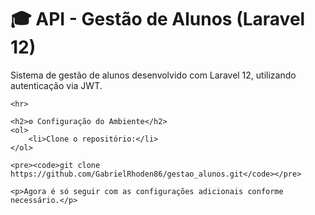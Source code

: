 <!DOCTYPE html>
<html lang="pt">
<head>
    <meta charset="UTF-8">
    <meta name="viewport" content="width=device-width, initial-scale=1.0">
    <title>API - Gestão de Alunos (Laravel 12)</title>
</head>
<body>
    <h1>🎓 API - Gestão de Alunos (Laravel 12)</h1>
    <p>Sistema de gestão de alunos desenvolvido com Laravel 12, utilizando autenticação via JWT.</p>
    
    <hr>

    <h2>⚙️ Configuração do Ambiente</h2>
    <ol>
        <li>Clone o repositório:</li>
    </ol>
    
    <pre><code>git clone https://github.com/GabrielRhoden86/gestao_alunos.git</code></pre>

    <p>Agora é só seguir com as configurações adicionais conforme necessário.</p>
</body>
</html>

